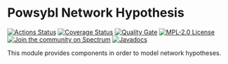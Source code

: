 # Powsybl Network Hypothesis

[![Actions Status](https://github.com/powsybl/powsybl-network-hypothesis/workflows/CI/badge.svg)](https://github.com/powsybl/powsybl-network-hypothesis/actions)
[![Coverage Status](https://sonarcloud.io/api/project_badges/measure?project=com.powsybl%3Apowsybl-network-hypothesis&metric=coverage)](https://sonarcloud.io/component_measures?id=com.powsybl%3Apowsybl-network-hypothesis&metric=coverage)
[![Quality Gate](https://sonarcloud.io/api/project_badges/measure?project=com.powsybl%3Apowsybl-network-hypothesis&metric=alert_status)](https://sonarcloud.io/dashboard?id=com.powsybl%3Apowsybl-network-hypothesis)
[![MPL-2.0 License](https://img.shields.io/badge/license-MPL_2.0-blue.svg)](https://www.mozilla.org/en-US/MPL/2.0/)
[![Join the community on Spectrum](https://withspectrum.github.io/badge/badge.svg)](https://spectrum.chat/powsybl)
[![Javadocs](https://www.javadoc.io/badge/com.powsybl/powsybl-network-hypothesis.svg?color=blue)](https://www.javadoc.io/doc/com.powsybl/powsybl-network-hypothesis)

This module provides components in order to model network hypotheses.
